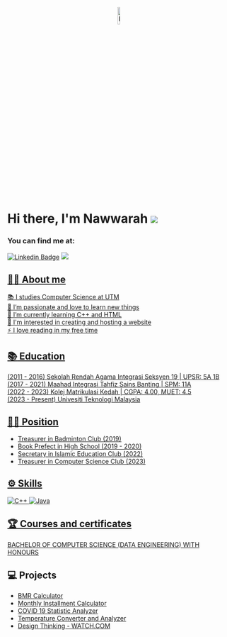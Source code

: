 <p align = "center" > 
     <img src="https://github.com/nawwarahauni/nawwarahauni/assets/148327549/92f77b93-3945-4135-b681-915e7b8c9b09" height="10% width="10%" alt="Panda"/>
</p><br/>

# Hi there, I'm Nawwarah ![](https://user-images.githubusercontent.com/18350557/176309783-0785949b-9127-417c-8b55-ab5a4333674e.gif) <br/>
### You can find me at:
[![Linkedin Badge](https://img.shields.io/badge/-nawwarahauni-blue?style=flat&logo=Linkedin&logoColor=white)](https://www.linkedin.com/in/nawwarah-auni-nazrudin-262895299/) 
<a href="mailto:peigeok0726@gmail.com">
<img src="https://img.shields.io/badge/nawwarahauni@graduate.utm.my-D14836?style=flat&logo=gmail&logoColor=white">

## 👩‍💻 About me
📚 I studies Computer Science at UTM <br>
🌸 I’m passionate and love to learn new things <br>
🌱 I’m currently learning C++ and HTML <br>
💬 I'm interested in creating and hosting a website <br/>
⚡ I love reading in my free time 

## :books: Education
(2011 - 2016) Sekolah Rendah Agama Integrasi Seksyen 19 | UPSR: 5A 1B <br/>
(2017 - 2021) Maahad Integrasi Tahfiz Sains Banting | SPM: 11A <br/>
(2022 - 2023) Kolej Matrikulasi Kedah | CGPA: 4.00, MUET: 4.5 <br/>
(2023 - Present) Univesiti Teknologi Malaysia <br/>

## :woman_teacher: Position
- Treasurer in Badminton Club (2019)
- Book Prefect in High School (2019 - 2020)
- Secretary in Islamic Education Club (2022)
- Treasurer in Computer Science Club (2023)

## ⚙ Skills
![C++](https://img.shields.io/badge/c++-%2300599C.svg?style=for-the-badge&logo=c%2B%2B&logoColor=white) ![Java](https://img.shields.io/badge/java-%23ED8B00.svg?style=for-the-badge&logo=openjdk&logoColor=white)

## 🏆 Courses and certificates
[BACHELOR OF COMPUTER SCIENCE (DATA ENGINEERING) WITH HONOURS](https://github.com/nawwarahauni/SEMESTER_1)

## 💻 Projects
- [BMR Calculator](https://github.com/nawwarahauni/Year1_Sem1/blob/main/Programming%20Technique%20I/Assignment%202%20set%201.cpp)
- [Monthly Installment Calculator](https://github.com/nawwarahauni/Year1_Sem1/blob/main/Programming%20Technique%20I/Assignment%202%20set%202.cpp)
- [COVID 19 Statistic Analyzer](https://github.com/nawwarahauni/Year1_Sem1/blob/main/Programming%20Technique%20I/Exercise%202%20Function.cpp)
- [Temperature Converter and Analyzer](https://github.com/nawwarahauni/Year1_Sem1/blob/main/Programming%20Technique%20I/Exercise%203%20Input%20Output.cpp)
- [Design Thinking - WATCH.COM](https://github.com/nawwarahauni/SEMESTER_1/blob/main/Technology%20%26%20Information%20Systems/Design%20Thinking%20Report%20(Computer%20Hardware)%20-%20Group%207.pdf)






